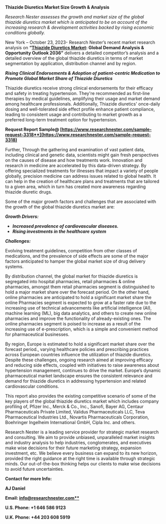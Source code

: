 ﻿**Thiazide Diuretics Market Size Growth & Analysis**

*Research Nester assesses the growth and market size of the global thiazide diuretics market which is anticipated to be on account of the increasing research & development activities backed by rising economic conditions globally.* 

New York – October 23, 2023- Research Nester’s recent market research analysis on **“[Thiazide Diuretics Market](https://www.researchnester.com/reports/thiazide-diuretics-market/3318): Global Demand Analysis & Opportunity Outlook 2036”** delivers a detailed competitor’s analysis and a detailed overview of the global thiazide diuretics in terms of market segmentation by application, distribution channel and by region. 

***Rising Clinical Endorsements & Adoption of patient-centric Medication to Promote Global Market Share of Thiazide Diuretics*** 

Thiazide diuretics receive strong clinical endorsements for their efficacy and safety in treating hypertension. They're recommended as first-line therapies by medical guidelines, amplifying their usage and market demand among healthcare professionals. Additionally, Thiazide diuretics' once-daily dosing and well-tolerated side effect profile enhance patient compliance, leading to consistent usage and contributing to market growth as a preferred long-term treatment option for hypertension.

**Request Report Sample@  [https://www.researchnester.com/sample-request-3318**](https://www.researchnester.com/sample-request-3318)**

Further, Through the gathering and examination of vast patient data, including clinical and genetic data, scientists might gain fresh perspectives on the causes of disease and how treatments work. Innovation and research in medicine are accelerated by this data-driven strategy. By offering specialized treatments for illnesses that impact a variety of people globally, precision medicine can address issues related to global health. It can help in the creation of healthcare plans and treatments that are tailored to a given area, which in turn has created more awareness regarding thiazide diuretic drugs.

Some of the major growth factors and challenges that are associated with the growth of the global thiazide diuretics market are:

***Growth Drivers:***

- ***Increased prevalence of cardiovascular diseases.***
- ***Rising investments in the healthcare system***

***Challenges:***

Evolving treatment guidelines, competition from other classes of medications, and the prevalence of side effects are some of the major factors anticipated to hamper the global market size of drug delivery systems.

By distribution channel, the global market for thiazide diuretics is segregated into hospital pharmacies, retail pharmacies & online pharmacies, amongst them retail pharmacies segment is distinguished to hold a major market share over the forecast period. On the other hand, online pharmacies are anticipated to hold a significant market share the online Pharmacies segment is expected to grow at a faster rate due to the increasing use of technical advancements like artificial intelligence (AI), machine learning (ML), big data analytics, and others to create new online pharmacies and improve the functionality of already-existing ones. The online pharmacies segment is poised to increase as a result of the increasing use of e-prescription, which is a simple and convenient method for pharmaceutical businesses.

By region, Europe is estimated to hold a significant market share over the forecast period., varying healthcare policies and prescribing practices across European countries influence the utilization of thiazide diuretics. Despite these challenges, ongoing research aimed at improving efficacy and reducing side effects, coupled with initiatives to raise awareness about hypertension management, continues to drive the market. Europe’s dynamic pharmaceutical market landscape ensures the consistent relevance and demand for thiazide diuretics in addressing hypertension and related cardiovascular conditions.

This report also provides the existing competitive scenario of some of the key players of the global thiazide diuretics market which includes company profiling of, Pfizer Inc., Merck & Co., Inc., Sanofi, Bayer AG, Centaur Pharmaceuticals Private Limited, Validus Pharmaceuticals LLC, Teva Pharmaceutical Industries Ltd., Novartis Pharmaceuticals Corporation, Boehringer Ingelheim International GmbH, Cipla Inc. and others. 

Research Nester is a leading service provider for strategic market research and consulting. We aim to provide unbiased, unparalleled market insights and industry analysis to help industries, conglomerates, and executives make wise decisions for their future marketing strategy, expansion investment, etc. We believe every business can expand to its new horizon, provided the right guidance at the right time is available through strategic minds. Our out-of-the-box thinking helps our clients to make wise decisions to avoid future uncertainties.

**Contact for more Info:**

**AJ Daniel**

**Email: [info@researchnester.com**](mailto:info@researchnester.com)**

**U.S. Phone: +1 646 586 9123** 

**U.K. Phone: +44 203 608 5919**


